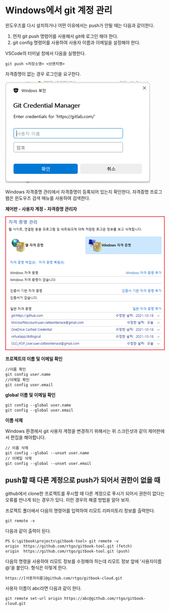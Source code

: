 # Windows에서 git 계정 관리

윈도우즈를 다시 설치하거나 어떤 이유에서는 push가 안될 때는 다음과 같이한다.&#x20;

1. 먼저 git push 명령어를 사용해서 git에 로그인 해야 한다.&#x20;
2. git config 명령어를 사용하여 사용자 이름과 이메일을 설정해야 한다.&#x20;

VSCode의 터미널 창에서 다음을 실행한다.&#x20;

```
git push <저장소명> <브랜치명> 
```

자격증명이 없는 경우 로그인을 요구한다.&#x20;

![](.gitbook/assets/wingit/image-85.png)

Windows 자격증명 관리에서 자격증명이 등록되어 있는지 확인한다.  자격증명 프로그램은 윈도우즈 검색 매뉴를 사용하여 검색한다.&#x20;



**제어판 - 사용자 계정 - 자격증명 관리자**

![](.gitbook/assets/wingit/image-42.png)

**프로젝트의 이름 및 이메일 확인**

```
//이름 확인
git config user.name
//이메일 확인
git config user.email 
```

**global 이름 및 이메일 확인**

```
git config --global user.name 
git config --global user.email
```

**이름 삭제**

Windows 환경에서 git 사용자 계정을 변경하기 위해서는 위 스크린샷과 같이 제어판에서 편집을 해야합니다.

```
// 이름 삭제 
git config --global --unset user.name 
// 이메일 삭제 
git config --global --unset user.email 

```

## push할 때 다른 계정으로 push가 되어서 권한이 없을 때 
github에서 clone한 프로젝트를 푸시할 때 다른 계정으로 푸시가 되어서 권한이 없다는 오류를 만나게 되는 경우가 있다. 이런 경우의 해결 방법을 알아 보자. 


프로젝트 폴더에서  다음의 명령어를 입력하여 리모트 리파지토리 정보를 출력한다. 
```shell
git remote -v
```
다음과 같이 출력이 된다. 
```shell
PS G:\gitbook\projects\gitbook-tool> git remote -v
origin  https://github.com/rtgo/gitbook-tool.git (fetch)
origin  https://github.com/rtgo/gitbook-tool.git (push)
```
다음의 명령을 사용하여 리모트 정보를 수정해야 하는데 리모트 정보 앞에 '사용자이름@'을 붙인다.  형식은 이렇게 한다. 
```shell
https://[사용자이름]@github.com/rtgo/gitbook-cloud.git
```
사용자 이름이 abc라면 다음과 같이 한다. 
```shell
git remote set-url origin https://abc@github.com/rtgo/gitbook-cloud.git
```




